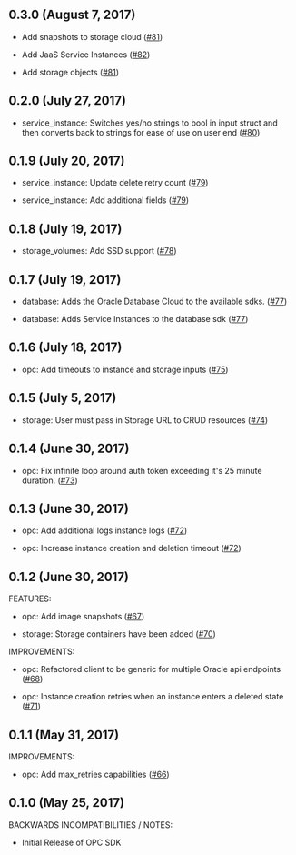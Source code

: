 ## 0.3.0 (August 7, 2017)

 * Add snapshots to storage cloud ([#81](https://github.com/hashicorp/go-oracle-terraform/issues/81))
 
 * Add JaaS Service Instances ([#82](https://github.com/hashicorp/go-oracle-terraform/issues/82))
 
 * Add storage objects ([#81](https://github.com/hashicorp/go-oracle-terraform/issues/81))
 
## 0.2.0 (July 27, 2017)

 * service_instance: Switches yes/no strings to bool in input struct and then converts back to strings for ease of use on user end ([#80](https://github.com/hashicorp/go-oracle-terraform/issues/80))

## 0.1.9 (July 20, 2017)

 * service_instance: Update delete retry count ([#79](https://github.com/hashicorp/go-oracle-terraform/issues/79))
 
 * service_instance: Add additional fields ([#79](https://github.com/hashicorp/go-oracle-terraform/issues/79))

## 0.1.8 (July 19, 2017)

 * storage_volumes: Add SSD support ([#78](https://github.com/hashicorp/go-oracle-terraform/issues/78))

## 0.1.7 (July 19, 2017)

  * database: Adds the Oracle Database Cloud to the available sdks. ([#77](https://github.com/hashicorp/go-oracle-terraform/issues/77))
  
  * database: Adds Service Instances to the database sdk ([#77](https://github.com/hashicorp/go-oracle-terraform/issues/77))

## 0.1.6 (July 18, 2017)

 * opc: Add timeouts to instance and storage inputs ([#75](https://github.com/hashicorp/go-oracle-terraform/issues/75))

## 0.1.5 (July 5, 2017)

 * storage: User must pass in Storage URL to CRUD resources ([#74](https://github.com/hashicorp/go-oracle-terraform/issues/74))

## 0.1.4 (June 30, 2017)

 * opc: Fix infinite loop around auth token exceeding it's 25 minute duration. ([#73](https://github.com/hashicorp/go-oracle-terraform/issues/73))

## 0.1.3 (June 30, 2017)

  * opc: Add additional logs instance logs ([#72](https://github.com/hashicorp/go-oracle-terraform/issues/72))
  
  * opc: Increase instance creation and deletion timeout ([#72](https://github.com/hashicorp/go-oracle-terraform/issues/72))

## 0.1.2 (June 30, 2017)


FEATURES:

  * opc: Add image snapshots ([#67](https://github.com/hashicorp/go-oracle-terraform/issues/67))
  
  * storage: Storage containers have been added ([#70](https://github.com/hashicorp/go-oracle-terraform/issues/70))


IMPROVEMENTS: 
  
  * opc: Refactored client to be generic for multiple Oracle api endpoints ([#68](https://github.com/hashicorp/go-oracle-terraform/issues/68))
  
  * opc: Instance creation retries when an instance enters a deleted state ([#71](https://github.com/hashicorp/go-oracle-terraform/issues/71))
  
## 0.1.1 (May 31, 2017)

IMPROVEMENTS:

 * opc: Add max_retries capabilities ([#66](https://github.com/hashicorp/go-oracle-terraform/issues/66))
 
## 0.1.0 (May 25, 2017)

BACKWARDS INCOMPATIBILITIES / NOTES:

 * Initial Release of OPC SDK
